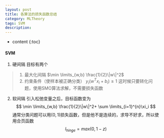 ```yaml
---
layout: post
title: 各算法的损失函数总结
category: MLTheory
tags: SVM
description: 
---
```

* content
{:toc}

#### SVM
1. 硬间隔
 目标有两个
 >1. 最大化间隔  $\min \limits_{w,b} \frac{1}{2}\|w\|^2$
 >2. 约束条件（使样本被正确分类） $y_i(w^Tx_i+b_i) \geq 1$
这时候只要转化问题，使用SMO算法求解，不需要损失函数

2. 软间隔
引入松弛变量之后，目标函数变为
$$
\min \limits_{w,b} \frac{1}{2}\|w\|^2+ \sum \limits_{i=1}^{n}\xi_i
$$
通常分类问题可以用$(0,1)$损失函数，但是他不是连续的，求导不好求，所以使用合页函数
$$
l_{hinge}=max(0,1-z)
$$


